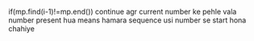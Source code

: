if(mp.find(i-1)!=mp.end()) continue
agr current number ke pehle vala number present hua means hamara sequence usi number se start hona chahiye